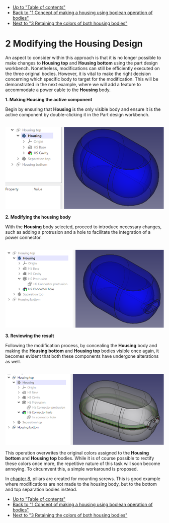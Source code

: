 * [Up to "Table of contents"](../Readme.md)
* [Back to "1 Concept of making a housing using boolean operation of bodies"](../01-concept/Readme.md)
* [Next to "3 Retaining the colors of both housing bodies"](../03-retaining-colors/Readme.md)

# 2 Modifying the Housing Design

An aspect to consider within this approach is that it is no longer possible to make changes to **Housing top** and **Housing bottom** using the part design workbench. Nonetheless, modifications can still be efficiently executed on the three original bodies. However, it is vital to make the right decision concerning which specific body to target for the modification. This will be demonstrated in the next example, where we will add a feature to accommodate a power cable to the **Housing** body.

**1. Making Housing the active component**

Begin by ensuring that **Housing** is the only visible body and ensure it is the active component by double-clicking it in the Part design workbench.

<p align="left">
  <img src="./images/selecting-housing.png" alt="Selecting housing" width="632">
</p>

**2. Modifying the housing body**

With the **Housing** body selected, proceed to introduce necessary changes, such as adding a protrusion and a hole to facilitate the integration of a power connector.

<p align="left">
  <img src="./images/modifying-housing.png" alt="Modifying housing" width="704">
</p>

**3. Reviewing the result**

Following the modification process, by concealing the **Housing** body and making the **Housing bottom** and **Housing top** bodies visible once again, it becomes evident that both these components have undergone alterations as well.

<p align="left">
  <img src="./images/result.png" alt="Result" width="731">
</p>

This operation overwrites the original colors assigned to the **Housing bottom** and **Housing top** bodies. While it is of course possible to rectify these colors once more, the repetitive nature of this task will soon become annoying. To circumvent this, a simple workaround is proposed.

In [chapter 8](../08-self-tapping-screws/Readme.md), pillars are created for mounting screws. This is good example where modifications are not made to the housing body, but to the bottom and top separation bodies instead.

* [Up to "Table of contents"](../Readme.md)
* [Back to "1 Concept of making a housing using boolean operation of bodies"](../01-concept/Readme.md)
* [Next to "3 Retaining the colors of both housing bodies"](../03-retaining-colors/Readme.md)

